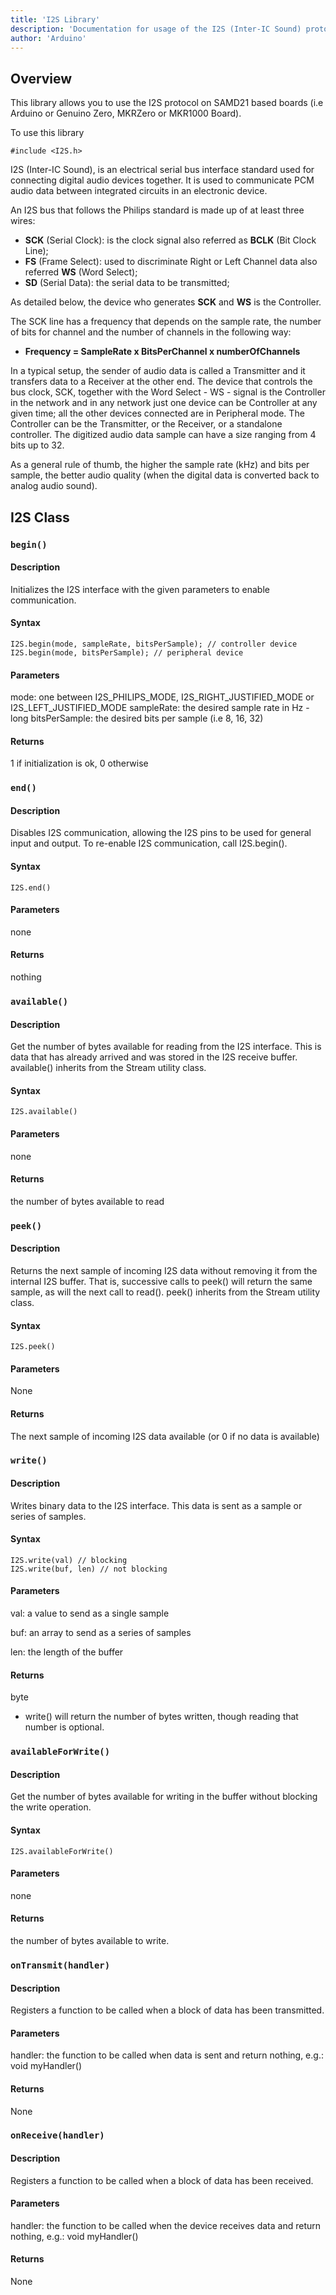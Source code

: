 ```yaml
---
title: 'I2S Library'
description: 'Documentation for usage of the I2S (Inter-IC Sound) protocol on SAMD21 boards.'
author: 'Arduino'
---
```


## Overview

This library allows you to use the I2S protocol on SAMD21 based boards (i.e Arduino or Genuino Zero, MKRZero or MKR1000 Board).

To use this library

```
#include <I2S.h>
```

I2S (Inter-IC Sound), is an electrical serial bus interface standard used for connecting digital audio devices together. It is used to communicate PCM audio data between integrated circuits in an electronic device.

An I2S bus that follows the Philips standard is made up of at least three wires:

- **SCK** (Serial Clock): is the clock signal also referred as **BCLK** (Bit Clock Line);
- **FS** (Frame Select): used to discriminate Right or Left Channel data also referred **WS** (Word Select);
- **SD** (Serial Data): the serial data to be transmitted;

As detailed below, the device who generates **SCK** and **WS** is the Controller.

The SCK line has a frequency that depends on the sample rate, the number of bits for channel and the number of channels in the following way:

- **Frequency = SampleRate x BitsPerChannel x numberOfChannels**

In a typical setup, the sender of audio data is called a Transmitter and it transfers data to a Receiver at the other end. The device that controls the bus clock, SCK, together with the Word Select - WS - signal is the Controller in the network and in any network just one device can be Controller at any given time; all the other devices connected are in Peripheral mode. The Controller can be the Transmitter, or the Receiver, or a standalone controller. The digitized audio data sample can have a size ranging from 4 bits up to 32.

As a general rule of thumb, the higher the sample rate (kHz) and bits per sample, the better audio quality (when the digital data is converted back to analog audio sound).

## I2S Class

### `begin()`

#### Description
Initializes the I2S interface with the given parameters to enable communication.

#### Syntax

```
I2S.begin(mode, sampleRate, bitsPerSample); // controller device
I2S.begin(mode, bitsPerSample); // peripheral device

```

#### Parameters
mode: one between I2S_PHILIPS_MODE, I2S_RIGHT_JUSTIFIED_MODE or I2S_LEFT_JUSTIFIED_MODE
sampleRate: the desired sample rate in Hz - long
bitsPerSample: the desired bits per sample (i.e 8, 16, 32)

#### Returns
1 if initialization is ok, 0 otherwise

### `end()`

#### Description
Disables I2S communication, allowing the I2S pins to be used for general input and output. To re-enable I2S communication, call I2S.begin().

#### Syntax

```
I2S.end()

```

#### Parameters
none

#### Returns
nothing

### `available()`

#### Description
Get the number of bytes available for reading from the I2S interface. This is data that has already arrived and was stored in the I2S receive buffer. available() inherits from the Stream utility class.

#### Syntax

```
I2S.available()

```

#### Parameters
none

#### Returns
the number of bytes available to read

### `peek()`

#### Description
Returns the next sample of incoming I2S data without removing it from the internal I2S buffer. That is, successive calls to peek() will return the same sample, as will the next call to read(). peek() inherits from the Stream utility class.

#### Syntax

```
I2S.peek()

```

#### Parameters
None

#### Returns
The next sample of incoming I2S data available (or 0 if no data is available)

### `write()`

#### Description
Writes binary data to the I2S interface. This data is sent as a sample or series of samples.

#### Syntax

```
I2S.write(val) // blocking
I2S.write(buf, len) // not blocking

```

#### Parameters
val: a value to send as a single sample

buf: an array to send as a series of samples

len: the length of the buffer

#### Returns
byte 
- write() will return the number of bytes written, though reading that number is optional.

### `availableForWrite()`

#### Description
Get the number of bytes available for writing in the buffer without blocking the write operation.

#### Syntax

```
I2S.availableForWrite()

```

#### Parameters
none

#### Returns
the number of bytes available to write.

### `onTransmit(handler)`

#### Description
Registers a function to be called when a block of data has been transmitted.

#### Parameters
handler: the function to be called when data is sent and return nothing, e.g.: void myHandler()

#### Returns
None

### `onReceive(handler)`

#### Description
Registers a function to be called when a block of data has been received.

#### Parameters
handler: the function to be called when the device receives data and return nothing, e.g.: void myHandler()

#### Returns
None

